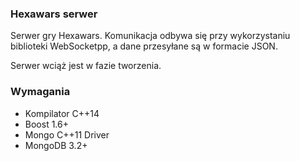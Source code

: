 ### Hexawars serwer

Serwer gry Hexawars. Komunikacja odbywa się przy wykorzystaniu biblioteki WebSocketpp, a dane przesyłane są w formacie JSON.

Serwer wciąż jest w fazie tworzenia. 

### Wymagania
- Kompilator C++14
- Boost 1.6+
- Mongo C++11 Driver
- MongoDB 3.2+
